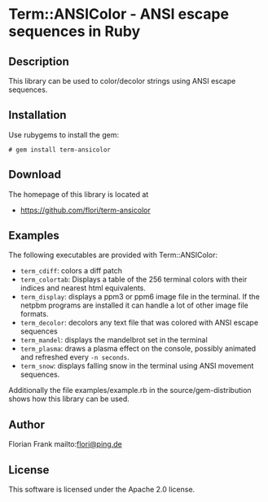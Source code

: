 # Term::ANSIColor - ANSI escape sequences in Ruby

## Description

This library can be used to color/decolor strings using ANSI escape sequences.

## Installation

Use rubygems to install the gem:

```
# gem install term-ansicolor
```

## Download

The homepage of this library is located at

* https://github.com/flori/term-ansicolor

## Examples

The following executables are provided with Term::ANSIColor:

* `term_cdiff`: colors a diff patch
* `term_colortab`: Displays a table of the 256 terminal colors with their indices and
  nearest html equivalents.
* `term_display`: displays a ppm3 or ppm6 image file in the terminal. If the netpbm
  programs are installed it can handle a lot of other image file formats.
* `term_decolor`: decolors any text file that was colored with ANSI escape sequences
* `term_mandel`: displays the mandelbrot set in the terminal
* `term_plasma`: draws a plasma effect on the console, possibly animated and
  refreshed every `-n seconds`.
* `term_snow`: displays falling snow in the terminal using ANSI movement
  sequences.


Additionally the file examples/example.rb in the source/gem-distribution shows
how this library can be used.

## Author

Florian Frank mailto:flori@ping.de

## License

This software is licensed under the Apache 2.0 license.
